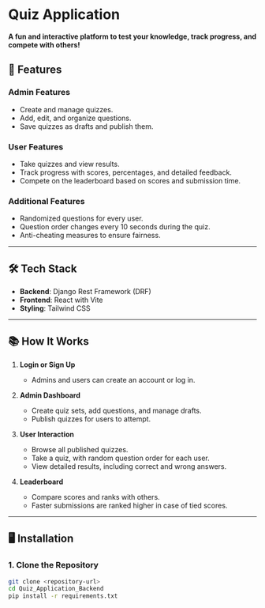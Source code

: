 # Quiz Application

**A fun and interactive platform to test your knowledge, track progress, and compete with others!**

## 🚀 Features

### Admin Features
- Create and manage quizzes.
- Add, edit, and organize questions.
- Save quizzes as drafts and publish them.

### User Features
- Take quizzes and view results.
- Track progress with scores, percentages, and detailed feedback.
- Compete on the leaderboard based on scores and submission time.

### Additional Features
- Randomized questions for every user.
- Question order changes every 10 seconds during the quiz.
- Anti-cheating measures to ensure fairness.

---

## 🛠️ Tech Stack

- **Backend**: Django Rest Framework (DRF)
- **Frontend**: React with Vite
- **Styling**: Tailwind CSS

---

## 📚 How It Works

1. **Login or Sign Up**  
   - Admins and users can create an account or log in.

2. **Admin Dashboard**  
   - Create quiz sets, add questions, and manage drafts.
   - Publish quizzes for users to attempt.

3. **User Interaction**  
   - Browse all published quizzes.
   - Take a quiz, with random question order for each user.
   - View detailed results, including correct and wrong answers.

4. **Leaderboard**  
   - Compare scores and ranks with others.
   - Faster submissions are ranked higher in case of tied scores.

---

## 🖥️ Installation

### 1. Clone the Repository

```bash
git clone <repository-url>
cd Quiz_Application_Backend
pip install -r requirements.txt
